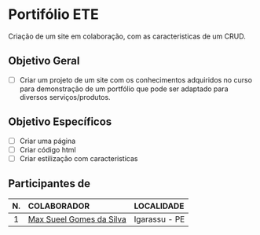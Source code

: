 # Portifólio ETE 

Criação de um site em colaboração, com as caracteristicas de um CRUD.

## Objetivo Geral
- [ ] Criar um projeto de um site com os conhecimentos adquiridos no curso para demonstração de um portfólio que pode ser adaptado para diversos serviços/produtos.

## Objetivo Específicos
- [ ] Criar uma página
- [ ] Criar código html
- [ ] Criar estilização com caracteristicas

## Participantes de

N.      |COLABORADOR    |LOCALIDADE     |
    :------------:  |  :---------------| :---------------|
1   |[Max Sueel Gomes da Silva](https://github.com/MaxSueel)|Igarassu - PE